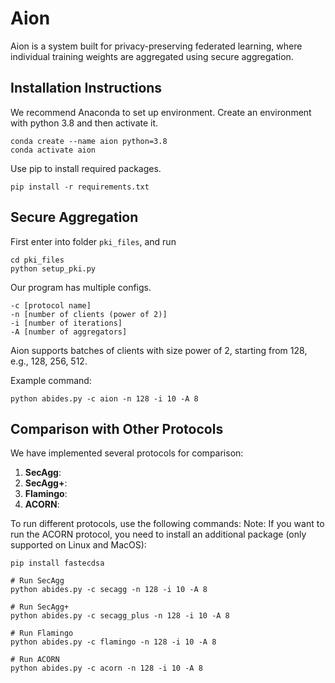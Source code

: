 # Aion

Aion is a system built for privacy-preserving federated learning, where individual training weights are aggregated using secure aggregation. 


## Installation Instructions

We recommend Anaconda to set up environment.
Create an environment with python 3.8 and then activate it.

```
conda create --name aion python=3.8
conda activate aion
```

Use pip to install required packages.

```
pip install -r requirements.txt
```




## **Secure Aggregation**

First enter into folder `pki_files`, and run
```
cd pki_files
python setup_pki.py
```

Our program has multiple configs.

```
-c [protocol name] 
-n [number of clients (power of 2)]
-i [number of iterations] 
-A [number of aggregators]
```
Aion supports batches of clients with size power of 2, starting from 128,
e.g., 128, 256, 512.

Example command:
```
python abides.py -c aion -n 128 -i 10 -A 8
```

## **Comparison with Other Protocols**

We have implemented several protocols for comparison:

1. **SecAgg**: 
2. **SecAgg+**: 
3. **Flamingo**: 
4. **ACORN**: 

To run different protocols, use the following commands:
Note: If you want to run the ACORN protocol, you need to install an additional package (only supported on Linux and MacOS):
```
pip install fastecdsa
```


```
# Run SecAgg
python abides.py -c secagg -n 128 -i 10 -A 8

# Run SecAgg+
python abides.py -c secagg_plus -n 128 -i 10 -A 8

# Run Flamingo
python abides.py -c flamingo -n 128 -i 10 -A 8

# Run ACORN 
python abides.py -c acorn -n 128 -i 10 -A 8
```





